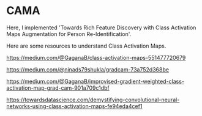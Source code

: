 # CAMA
Here, I implemented 'Towards Rich Feature Discovery with Class Activation Maps Augmentation for Person Re-Identification'. 

Here are some resources to understand Class Activation Maps.

https://medium.com/@GaganaB/class-activation-maps-551477720679

https://medium.com/@ninads79shukla/gradcam-73a752d368be

https://medium.com/@GaganaB/improvised-gradient-weighted-class-activation-map-grad-cam-901a709c1dbf

https://towardsdatascience.com/demystifying-convolutional-neural-networks-using-class-activation-maps-fe94eda4cef1
